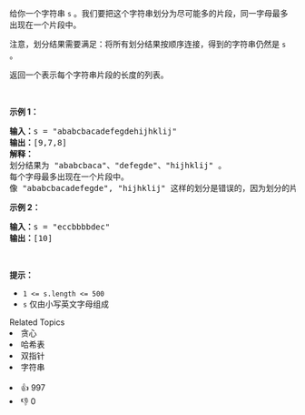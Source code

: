 <p>给你一个字符串 <code>s</code> 。我们要把这个字符串划分为尽可能多的片段，同一字母最多出现在一个片段中。</p>

<p>注意，划分结果需要满足：将所有划分结果按顺序连接，得到的字符串仍然是 <code>s</code> 。</p>

<p>返回一个表示每个字符串片段的长度的列表。</p>

<p>&nbsp;</p> 
<strong class="example">示例 1：</strong>

<pre>
<strong>输入：</strong>s = "ababcbacadefegdehijhklij"
<strong>输出：</strong>[9,7,8]
<strong>解释：</strong>
划分结果为 "ababcbaca"、"defegde"、"hijhklij" 。
每个字母最多出现在一个片段中。
像 "ababcbacadefegde", "hijhklij" 这样的划分是错误的，因为划分的片段数较少。 </pre>

<p><strong class="example">示例 2：</strong></p>

<pre>
<strong>输入：</strong>s = "eccbbbbdec"
<strong>输出：</strong>[10]
</pre>

<p>&nbsp;</p>

<p><strong>提示：</strong></p>

<ul> 
 <li><code>1 &lt;= s.length &lt;= 500</code></li> 
 <li><code>s</code> 仅由小写英文字母组成</li> 
</ul>

<div><div>Related Topics</div><div><li>贪心</li><li>哈希表</li><li>双指针</li><li>字符串</li></div></div><br><div><li>👍 997</li><li>👎 0</li></div>